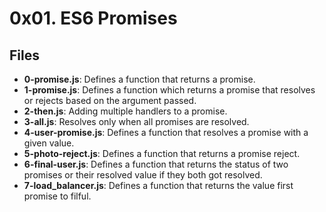 # 0x01. ES6 Promises
## Files
- **0-promise.js**: Defines a function that returns a promise.
- **1-promise.js**: Defines a function which returns a promise that resolves or rejects based on the argument passed.
- **2-then.js**: Adding multiple handlers to a promise.
- **3-all.js**: Resolves only when all promises are resolved.
- **4-user-promise.js**: Defines a function that resolves a promise with a given value.
- **5-photo-reject.js**: Defines a function that returns a promise reject.
- **6-final-user.js**: Defines a function that returns the status of two promises or their resolved value if they both got resolved.
- **7-load_balancer.js**: Defines a function that returns the value first promise to filful.

